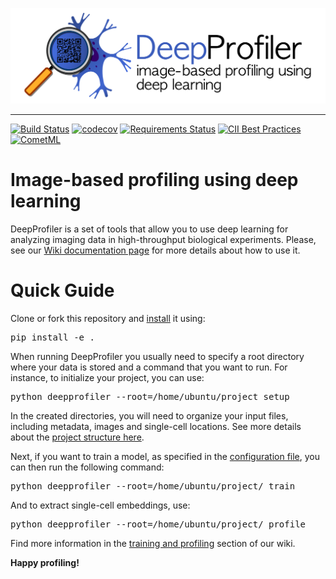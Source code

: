 ![DeepProfiler](figures/logo/banner.png)

-----------------

[![Build Status](https://travis-ci.com/broadinstitute/DeepProfiler.svg?branch=master)](https://travis-ci.com/broadinstitute/DeepProfiler)
[![codecov](https://codecov.io/gh/broadinstitute/DeepProfiler/branch/master/graph/badge.svg)](https://codecov.io/gh/broadinstitute/DeepProfiler)
[![Requirements Status](https://requires.io/github/broadinstitute/DeepProfiler/requirements.svg?branch=master)](https://requires.io/github/broadinstitute/DeepProfiler/requirements/?branch=master)
[![CII Best Practices](https://bestpractices.coreinfrastructure.org/projects/1966/badge)](https://bestpractices.coreinfrastructure.org/projects/1966)
[![CometML](https://img.shields.io/badge/comet.ml-track-brightgreen.svg)](https://www.comet.ml)

# Image-based profiling using deep learning 

DeepProfiler is a set of tools that allow you to use deep learning for analyzing imaging data in high-throughput biological experiments. Please, see our [Wiki documentation page](https://github.com/broadinstitute/DeepProfiler/wiki) for more details about how to use it.

# Quick Guide 

Clone or fork this repository and [install](https://github.com/broadinstitute/DeepProfiler/wiki/1.-Installing-DeepProfiler) it using:
<pre>
pip install -e .
</pre>

When running DeepProfiler you usually need to specify a root directory where your data is stored and a command that you want to run. 
For instance, to initialize your project, you can use:
<pre>
python deepprofiler --root=/home/ubuntu/project setup
</pre>
In the created directories, you will need to organize your input files, including metadata, images and single-cell locations. 
See more details about the [project structure here](https://github.com/broadinstitute/DeepProfiler/wiki/2.-Project-structure).

Next, if you want to train a model, as specified in the [configuration file](https://github.com/broadinstitute/DeepProfiler/wiki/3.-The-configuration-file), you can then run the following command:

<pre>
python deepprofiler --root=/home/ubuntu/project/ train
</pre>

And to extract single-cell embeddings, use:

<pre>
python deepprofiler --root=/home/ubuntu/project/ profile
</pre>

Find more information in the [training and profiling](https://github.com/broadinstitute/DeepProfiler/wiki/4.-Training-and-Profiling) section of our wiki.


**Happy profiling!**

